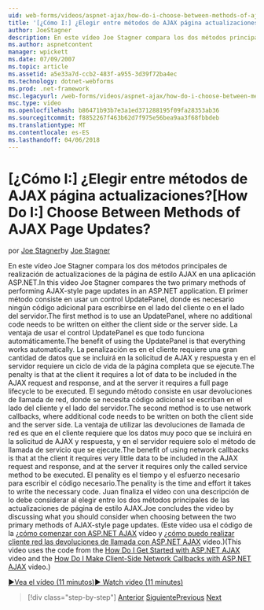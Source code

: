 ```yaml
---
uid: web-forms/videos/aspnet-ajax/how-do-i-choose-between-methods-of-ajax-page-updates
title: '[¿Cómo I:] ¿Elegir entre métodos de AJAX página actualizaciones? | Microsoft Docs'
author: JoeStagner
description: En este vídeo Joe Stagner compara los dos métodos principales de realización de actualizaciones de la página de estilo AJAX en una aplicación ASP.NET. El primer método consiste en usar un Upd...
ms.author: aspnetcontent
manager: wpickett
ms.date: 07/09/2007
ms.topic: article
ms.assetid: a5e33a7d-ccb2-483f-a955-3d39f72ba4ec
ms.technology: dotnet-webforms
ms.prod: .net-framework
msc.legacyurl: /web-forms/videos/aspnet-ajax/how-do-i-choose-between-methods-of-ajax-page-updates
msc.type: video
ms.openlocfilehash: b86471b93b7e3a1ed371288195f09fa28353ab36
ms.sourcegitcommit: f8852267f463b62d7f975e56bea9aa3f68fbbdeb
ms.translationtype: MT
ms.contentlocale: es-ES
ms.lasthandoff: 04/06/2018
---
```

<a name="how-do-i-choose-between-methods-of-ajax-page-updates"></a><span data-ttu-id="47743-105">[¿Cómo I:] ¿Elegir entre métodos de AJAX página actualizaciones?</span><span class="sxs-lookup"><span data-stu-id="47743-105">[How Do I:] Choose Between Methods of AJAX Page Updates?</span></span>
====================
<span data-ttu-id="47743-106">por [Joe Stagner](https://github.com/JoeStagner)</span><span class="sxs-lookup"><span data-stu-id="47743-106">by [Joe Stagner](https://github.com/JoeStagner)</span></span>

<span data-ttu-id="47743-107">En este vídeo Joe Stagner compara los dos métodos principales de realización de actualizaciones de la página de estilo AJAX en una aplicación ASP.NET.</span><span class="sxs-lookup"><span data-stu-id="47743-107">In this video Joe Stagner compares the two primary methods of performing AJAX-style page updates in an ASP.NET application.</span></span> <span data-ttu-id="47743-108">El primer método consiste en usar un control UpdatePanel, donde es necesario ningún código adicional para escribirse en el lado del cliente o en el lado del servidor.</span><span class="sxs-lookup"><span data-stu-id="47743-108">The first method is to use an UpdatePanel, where no additional code needs to be written on either the client side or the server side.</span></span> <span data-ttu-id="47743-109">La ventaja de usar el control UpdatePanel es que todo funciona automáticamente.</span><span class="sxs-lookup"><span data-stu-id="47743-109">The benefit of using the UpdatePanel is that everything works automatically.</span></span> <span data-ttu-id="47743-110">La penalización es en el cliente requiere una gran cantidad de datos que se incluirá en la solicitud de AJAX y respuesta y en el servidor requiere un ciclo de vida de la página completa que se ejecute.</span><span class="sxs-lookup"><span data-stu-id="47743-110">The penalty is that at the client it requires a lot of data to be included in the AJAX request and response, and at the server it requires a full page lifecycle to be executed.</span></span> <span data-ttu-id="47743-111">El segundo método consiste en usar devoluciones de llamada de red, donde se necesita código adicional se escriban en el lado del cliente y el lado del servidor.</span><span class="sxs-lookup"><span data-stu-id="47743-111">The second method is to use network callbacks, where additional code needs to be written on both the client side and the server side.</span></span> <span data-ttu-id="47743-112">La ventaja de utilizar las devoluciones de llamada de red es que en el cliente requiere que los datos muy poco que se incluirá en la solicitud de AJAX y respuesta, y en el servidor requiere solo el método de llamada de servicio que se ejecute.</span><span class="sxs-lookup"><span data-stu-id="47743-112">The benefit of using network callbacks is that at the client it requires very little data to be included in the AJAX request and response, and at the server it requires only the called service method to be executed.</span></span> <span data-ttu-id="47743-113">El penality es el tiempo y el esfuerzo necesario para escribir el código necesario.</span><span class="sxs-lookup"><span data-stu-id="47743-113">The penality is the time and effort it takes to write the necessary code.</span></span> <span data-ttu-id="47743-114">Juan finaliza el vídeo con una descripción de lo debe considerar al elegir entre los dos métodos principales de las actualizaciones de página de estilo AJAX.</span><span class="sxs-lookup"><span data-stu-id="47743-114">Joe concludes the video by discussing what you should consider when choosing between the two primary methods of AJAX-style page updates.</span></span> <span data-ttu-id="47743-115">(Este vídeo usa el código de la [¿cómo comenzar con ASP.NET AJAX](how-do-i-get-started-with-aspnet-ajax.md) vídeo y [¿cómo puedo realizar cliente red las devoluciones de llamada con ASP.NET AJAX](how-do-i-make-client-side-network-callbacks-with-aspnet-ajax.md) vídeo.)</span><span class="sxs-lookup"><span data-stu-id="47743-115">(This video uses the code from the [How Do I Get Started with ASP.NET AJAX](how-do-i-get-started-with-aspnet-ajax.md) video and the [How Do I Make Client-Side Network Callbacks with ASP.NET AJAX](how-do-i-make-client-side-network-callbacks-with-aspnet-ajax.md) video.)</span></span>

[<span data-ttu-id="47743-116">&#9654;Vea el vídeo (11 minutos)</span><span class="sxs-lookup"><span data-stu-id="47743-116">&#9654; Watch video (11 minutes)</span></span>](https://channel9.msdn.com/Blogs/ASP-NET-Site-Videos/how-do-i-choose-between-methods-of-ajax-page-updates)

> [!div class="step-by-step"]
> <span data-ttu-id="47743-117">[Anterior](how-do-i-update-multiple-regions-of-a-page-with-aspnet-ajax.md)
> [Siguiente](how-do-i-use-other-javascript-user-interface-libraries-with-aspnet-ajax.md)</span><span class="sxs-lookup"><span data-stu-id="47743-117">[Previous](how-do-i-update-multiple-regions-of-a-page-with-aspnet-ajax.md)
[Next](how-do-i-use-other-javascript-user-interface-libraries-with-aspnet-ajax.md)</span></span>
